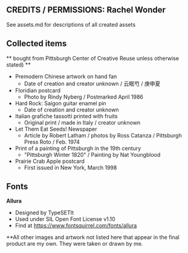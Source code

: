 ## CREDITS / PERMISSIONS: Rachel Wonder
See assets.md for descriptions of all created assets 

## Collected items
** bought from Pittsburgh Center of Creative Reuse unless otherwise stated) ** 
* Premodern Chinese artwork on hand fan
	* Date of creation and creator unknown / 云眠芍 / 庚申夏
* Floridian postcard
	* Photo by Rindy Nyberg / Postmarked April 1986
* Hard Rock: Saigon guitar enamel pin
	* Date of creation and creator unknown
* Italian grafiche tassotti printed with fruits
	* Original print / made in Italy / creator unknown
* Let Them Eat Seeds! Newspaper
	* Article by Robert Latham / photos by Ross Catanza / Pittsburgh Press Roto / Feb. 1974
* Print of a painting of Pittsburgh in the 19th century
	* "Pittsburgh Winter 1820" / Painting by Nat Youngblood
* Prairie Crab Apple postcard
	* First issued in New York, March 1998

## Fonts

**Allura**
* Designed by TypeSETIt
* Used under SIL Open Font License v1.10
* Find at https://www.fontsquirrel.com/fonts/allura


		

**All other images and artwork not listed here that appear in the final product are my own. They were taken or drawn by me. 